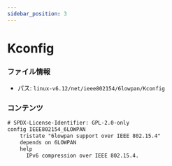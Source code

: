 ```yaml
---
sidebar_position: 3
---
```

# Kconfig

### ファイル情報

- パス: `linux-v6.12/net/ieee802154/6lowpan/Kconfig`

### コンテンツ

```txt
# SPDX-License-Identifier: GPL-2.0-only
config IEEE802154_6LOWPAN
	tristate "6lowpan support over IEEE 802.15.4"
	depends on 6LOWPAN
	help
	  IPv6 compression over IEEE 802.15.4.

```
